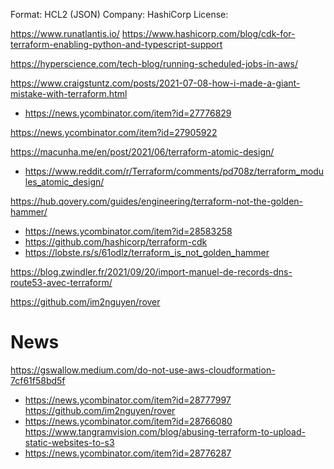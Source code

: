 

Format: HCL2 (JSON)
Company: HashiCorp
License:

https://www.runatlantis.io/
https://www.hashicorp.com/blog/cdk-for-terraform-enabling-python-and-typescript-support

https://hyperscience.com/tech-blog/running-scheduled-jobs-in-aws/

https://www.craigstuntz.com/posts/2021-07-08-how-i-made-a-giant-mistake-with-terraform.html
* https://news.ycombinator.com/item?id=27776829

https://news.ycombinator.com/item?id=27905922

https://macunha.me/en/post/2021/06/terraform-atomic-design/
* https://www.reddit.com/r/Terraform/comments/pd708z/terraform_modules_atomic_design/

https://hub.qovery.com/guides/engineering/terraform-not-the-golden-hammer/
* https://news.ycombinator.com/item?id=28583258
* https://github.com/hashicorp/terraform-cdk
* https://lobste.rs/s/61odlz/terraform_is_not_golden_hammer

https://blog.zwindler.fr/2021/09/20/import-manuel-de-records-dns-route53-avec-terraform/

https://github.com/im2nguyen/rover

# News
https://gswallow.medium.com/do-not-use-aws-cloudformation-7cf61f58bd5f
* https://news.ycombinator.com/item?id=28777997
https://github.com/im2nguyen/rover
* https://news.ycombinator.com/item?id=28766080
https://www.tangramvision.com/blog/abusing-terraform-to-upload-static-websites-to-s3
* https://news.ycombinator.com/item?id=28776287